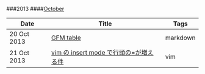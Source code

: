 ###2013
####[October](./2013/Oct)

|Date       |Title                                                                     |Tags    |
|--------   |-----                                                                     |----    |
|20 Oct 2013|[GFM table](./2013/Oct/20.gfmtable.md)                                    |markdown|
|21 Oct 2013|[vim の insert mode で行頭の=が増える件](./2013/Oct/21.vim-doubleequal.md)|vim     |

